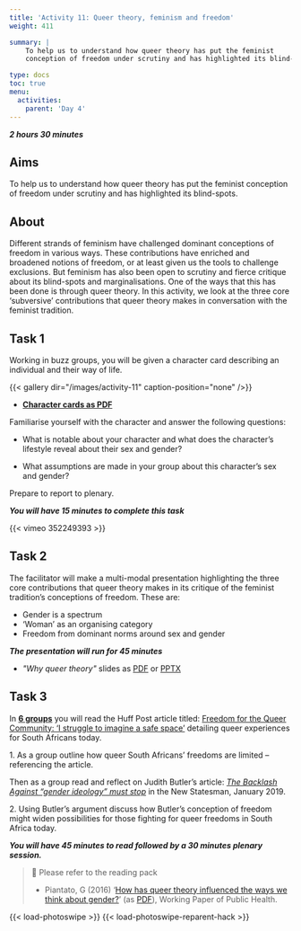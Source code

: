 ```yaml
---
title: 'Activity 11: Queer theory, feminism and freedom'
weight: 411

summary: |
    To help us to understand how queer theory has put the feminist
    conception of freedom under scrutiny and has highlighted its blind-spots.

type: docs
toc: true
menu:
  activities:
    parent: 'Day 4'
---
```


***2 hours 30 minutes***

## Aims

To help us to understand how queer theory has put the feminist
conception of freedom under scrutiny and has highlighted its blind-spots.

## About

Different strands of feminism have challenged dominant conceptions of
freedom in various ways. These contributions have enriched and
broadened notions of freedom, or at least given us the tools to
challenge exclusions. But feminism has also been open to scrutiny and
fierce critique about its blind-spots and marginalisations. One of the
ways that this has been done is through queer theory. In this activity,
we look at the three core ‘subversive’ contributions that queer theory
makes in conversation with the feminist tradition.

## Task 1

Working in buzz groups, you will be given a character card describing
an individual and their way of life.

<!-- https://github.com/liwenyip/hugo-easy-gallery#-gallery--shortcode-usage -->
{{< gallery dir="/images/activity-11" caption-position="none" />}}

* **[Character cards as PDF](/documents/gender-character-cards.pdf)**

Familiarise yourself with the character and answer the following questions:

* What is notable about your character and what does the
character’s lifestyle reveal about their sex and gender?

* What assumptions are made in your group about this
character’s sex and gender?

Prepare to report to plenary.

***You will have 15 minutes to complete this task***

{{< vimeo 352249393 >}} <!-- #FeminismAndFreedom: Activity 11 - The Gender Trap -->

## Task 2

The facilitator will make a multi-modal presentation highlighting the
three core contributions that queer theory makes in its critique of the
feminist tradition’s conceptions of freedom. These are:

* Gender is a spectrum
* ‘Woman’ as an organising category
* Freedom from dominant norms around sex and gender

***The presentation will run for 45 minutes***

* *"Why queer theory"* slides as [PDF] or [PPTX]

[PDF]: /documents/why-queer-theory.pdf
[PPTX]: /documents/why-queer-theory.pptx

## Task 3

In <u>**6 groups**</u> you will read the Huff Post article titled:
[Freedom for the Queer Community: ‘I struggle to imagine a safe space’][1]
detailing queer experiences for South Africans today.

[1]: https://www.huffingtonpost.co.uk/2018/04/26/freedom-day-but-not-yet-uhuru-for-all_a_23421092/

1\. As a group outline how queer South Africans’ freedoms are limited
– referencing the article.

Then as a group read and reflect on Judith Butler’s article:
*[The Backlash Against “gender ideology” must stop][2]* in the New Statesman, January
2019.

[2]: https://www.newstatesman.com/2019/01/judith-butler-backlash-against-gender-ideology-must-stop

2\. Using Butler’s argument discuss how Butler’s conception of freedom
might widen possibilities for those fighting for queer freedoms in
South Africa today.

***You will have 45 minutes to read followed by a 30 minutes plenary session.***

> 📖️ Please refer to the reading pack
>
> * Piantato, G (2016)
>   ‘[How has queer theory influenced the ways we think about gender?][queer-theory]’
>   (as [PDF][queer-theory-pdf]),
>   Working Paper of Public Health.

[queer-theory]: https://www.researchgate.net/publication/309474236_How_has_queer_theory_influenced_the_ways_we_think_about_gender
[queer-theory-pdf]: /documents/How_has_queer_theory_influenced_the_ways_we_think_.pdf

<!-- https://github.com/liwenyip/hugo-easy-gallery#photoswipe-usage -->
{{< load-photoswipe >}}
{{< load-photoswipe-reparent-hack >}}
